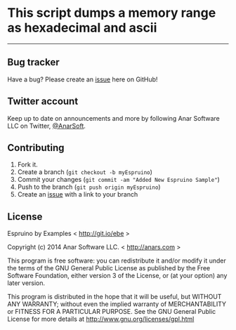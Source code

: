 # This script dumps a memory range as hexadecimal and ascii

****


## Bug tracker

Have a bug? Please create an [issue](https://github.com/anars/Espruino/issues) here on GitHub!

## Twitter account

Keep up to date on announcements and more by following Anar Software LLC on Twitter, [@AnarSoft](http://twitter.com/AnarSoft).

## Contributing

1. Fork it.
2. Create a branch (`git checkout -b myEspruino`)
3. Commit your changes (`git commit -am "Added New Espruino Sample"`)
4. Push to the branch (`git push origin myEspruino`)
5. Create an [issue](https://github.com/anars/Espruino/issues) with a link to your branch

## License

Espruino by Examples < http://git.io/ebe >

Copyright (c) 2014 Anar Software LLC. < http://anars.com >

This program is free software: you can redistribute it and/or modify it under the terms of the GNU General Public License as published by the Free Software Foundation, either version 3 of the License, or (at your option) any later version.

This program is distributed in the hope that it will be useful, but WITHOUT ANY WARRANTY; without even the implied warranty of MERCHANTABILITY or FITNESS FOR A PARTICULAR PURPOSE. See the GNU General Public License for more details at http://www.gnu.org/licenses/gpl.html


